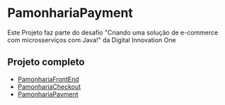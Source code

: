 # PamonhariaPayment
Este Projeto faz parte do desafio "Criando uma solução de e-commerce com microsserviços com Java!" da Digital Innovation One


## Projeto completo

* [PamonhariaFrontEnd](https://github.com/jacsonro/pamonharia-front-end.git)
* [PamonhariaCheckout](https://github.com/jacsonro/pamonharia-checkout.git)
* [PamonhariaPayment](https://github.com/jacsonro/pamonharia-payment.git)
